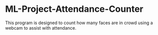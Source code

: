 # ML-Project-Attendance-Counter
This program is designed to count how many faces are in crowd using a webcam to assist with attendance.
